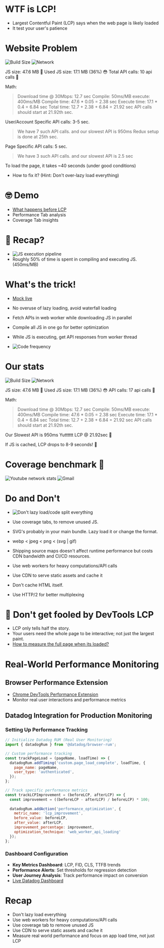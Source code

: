 








# WTF is LCP!

- Largest Contentful Paint (LCP) says when the web page is likely loaded
- It test your user's patience

























# Website Problem
![Build Size](1/build-size.png)
![Network](1/network.png)

JS size: 47.6 MB 🤯
Used JS size: 17.1 MB (36%) 😳
Total API calls: 10 api calls 🫡

Math: 
> Download time @ 30Mbps: 12.7 sec
> Compile: 50ms/MB
> execute: 400ms/MB
> Compile time: 47.6 * 0.05 = 2.38 sec
> Execute time: 17.1 * 0.4 = 6.84 sec
> Total time: 12.7 + 2.38 + 6.84 = 21.92 sec
API calls should start at 21.92th sec.

User/Account Specific API calls: 3-5 sec.
> We have 7 such API calls. and our slowest API is 950ms
Redux setup is done at 25th sec.

Page Specific API calls: 5 sec.
> We have 3 such API calls. and our slowest API is 2.5 sec

To load the page, it takes ~40 seconds (under good conditions)


- How to fix it? (Hint: Don't over-lazy load everything)















# 🤓 Demo

- [What happens before LCP](3/simple-website.html)
- Performance Tab analysis
- Coverage Tab insights









# 📝 Recap?

- ![JS execution pipeline](3/compile.png)
- Roughly 50% of time is spent in compiling and executing JS. (450ms/MB)
















# What's the trick!
- [Mock live](/mock-live/index.html)

- No overuse of lazy loading, avoid waterfall loading
- Fetch APIs in web worker while downloading JS in parallel
- Compile all JS in one go for better optimization
- While JS is executing, get API responses from worker thread
- ![Code frequency](3/code-frequency.png)













# Our stats
![Build Size](1/build-size.png)
![Network](1/network.png)

JS size: 47.6 MB 🤯
Used JS size: 17.1 MB (36%) 😳
API calls: 17 api calls 🫡

Math: 
> Download time @ 30Mbps: 12.7 sec
> Compile: 50ms/MB
> execute: 400ms/MB
> Compile time: 47.6 * 0.05 = 2.38 sec
> Execute time: 17.1 * 0.4 = 6.84 sec
> Total time: 12.7 + 2.38 + 6.84 = 21.92 sec
API calls should start at 21.92th sec.

Our Slowest API is 950ms
Yutttttt LCP @ 21.92sec 🧐

If JS is cached, LCP drops to 8-9 seconds! 🥳

























# Coverage benchmark 🎯 
![Youtube network stats](1/yt-stats.png)
![Gmail](1/gmail.png)







 














# Do and Don't
- ![Don't lazy load/code split everything](3/waterfall.png)
- Use coverage tabs, to remove unused JS.
- SVG's probably in your main bundle. Lazy load it or change the format.
- webp < jpeg < png < (svg | gif)

- Shipping source maps doesn't affect runtime performance but costs CDN bandwidth and CI/CD resources.
- Use web workers for heavy computations/API calls


- Use CDN to serve static assets and cache it
- Don't cache HTML itself.
- Use HTTP/2 for better multiplexing









# 🤡 Don't get fooled by DevTools LCP

- LCP only tells half the story. 
- Your users need the whole page to be interactive; not just the largest paint.
- [How to measure the full page when its loaded?](3/simple-website.html)




# Real-World Performance Monitoring

## Browser Performance Extension
- [Chrome DevTools Performance Extension](https://developer.chrome.com/docs/devtools/performance/extension)
- Monitor real user interactions and performance metrics

## Datadog Integration for Production Monitoring

### Setting Up Performance Tracking
```javascript
// Initialize Datadog RUM (Real User Monitoring)
import { datadogRum } from '@datadog/browser-rum';

// Custom performance tracking
const trackPageLoad = (pageName, loadTime) => {
  datadogRum.addTiming('custom.page_load_complete', loadTime, {
    page_name: pageName,
    user_type: 'authenticated',
  });
};

// Track specific performance metrics
const trackLCPImprovement = (beforeLCP, afterLCP) => {
  const improvement = ((beforeLCP - afterLCP) / beforeLCP) * 100;
  
  datadogRum.addAction('performance_optimization', {
    metric_name: 'lcp_improvement',
    before_value: beforeLCP,
    after_value: afterLCP,
    improvement_percentage: improvement,
    optimization_technique: 'web_worker_api_loading'
  });
};
```

### Dashboard Configuration
- **Key Metrics Dashboard**: LCP, FID, CLS, TTFB trends
- **Performance Alerts**: Set thresholds for regression detection
- **User Journey Analysis**: Track performance impact on conversion
- [Live Datadog Dashboard](https://app.datadoghq.com/logs?query=%22page_response_time%22&agg_m=%40loadTime&agg_m_source=base&agg_q=%40userId&agg_q_source=base&agg_t=avg&analyticsOptions=%5B%22line%22%2C%22dog_classic%22%2Cnull%2Cnull%2C%22value%22%5D&clustering_pattern_field_path=message&cols=host%2Cservice&messageDisplay=inline&refresh_mode=sliding&sort_m=%40loadTime&sort_m_source=base&sort_t=avg&storage=hot&stream_sort=time%2Cdesc&top_n=50&top_o=top&viz=timeseries&x_missing=true&from_ts=1758539140522&to_ts=1758798340522&live=true)



























# Recap
- Don't lazy load everything
- Use web workers for heavy computations/API calls
- Use coverage tab to remove unused JS
- Use CDN to serve static assets and cache it
- Measure real world performance and focus on app load time, not just LCP
